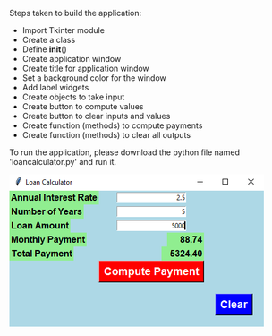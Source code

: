 Steps taken to build the application:
* Import Tkinter module
* Create a class
* Define __init__()
* Create application window
* Create title for application window
* Set a background color for the window
* Add label widgets
* Create objects to take input
* Create button to compute values
* Create button to clear inputs and values
* Create function (methods) to compute payments
* Create function (methods) to clear all outputs

To run the application, please download the python file named 'loancalculator.py' and run it.

![Loan Calculator](https://github.com/codebox100/Loan-Calculator/blob/main/loancalculator-image.PNG)

